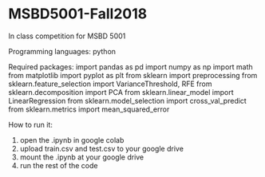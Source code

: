 # MSBD5001-Fall2018
In class competition for MSBD 5001


Programming languages: 
python


Required packages: 
import pandas as pd
import numpy as np
import math
from matplotlib import pyplot as plt
from sklearn import preprocessing
from sklearn.feature_selection import VarianceThreshold, RFE
from sklearn.decomposition import PCA
from sklearn.linear_model import LinearRegression
from sklearn.model_selection import cross_val_predict
from sklearn.metrics import mean_squared_error


How to run it:
1. open the .ipynb in google colab
2. upload train.csv and test.csv to your google drive
3. mount the .ipynb at your google drive
4. run the rest of the code
